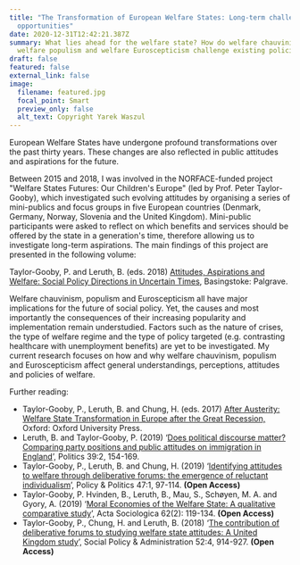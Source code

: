 ```yaml
---
title: "The Transformation of European Welfare States: Long-term challenges and
  opportunities"
date: 2020-12-31T12:42:21.387Z
summary: What lies ahead for the welfare state? How do welfare chauvinism,
  welfare populism and welfare Euroscepticism challenge existing policies?
draft: false
featured: false
external_link: false
image:
  filename: featured.jpg
  focal_point: Smart
  preview_only: false
  alt_text: Copyright Yarek Waszul
---
```

European Welfare States have undergone profound transformations over the past thirty years. These changes are also reflected in public attitudes and aspirations for the future. 

Between 2015 and 2018, I was involved in the NORFACE-funded project "Welfare States Futures: Our Children's Europe" (led by Prof. Peter Taylor-Gooby), which investigated such evolving attitudes by organising a series of mini-publics and focus groups in five European countries (Denmark, Germany, Norway, Slovenia and the United Kingdom). Mini-public participants were asked to reflect on which benefits and services should be offered by the state in a generation's time, therefore allowing us to investigate long-term aspirations. The main findings of this project are presented in the following volume:

Taylor-Gooby, P. and Leruth, B. (eds. 2018) [Attitudes, Aspirations and Welfare: Social Policy Directions in Uncertain Times](https://www.palgrave.com/gp/book/9783319757827), Basingstoke: Palgrave.

Welfare chauvinism, populism and Euroscepticism all have major implications for the future of social policy. Yet, the causes and most importantly the consequences of their increasing popularity and implementation remain understudied. Factors such as the nature of crises, the type of welfare regime and the type of policy targeted (e.g. contrasting healthcare with unemployment benefits) are yet to be investigated. My current research focuses on how and why welfare chauvinism, populism and Euroscepticism affect general understandings, perceptions, attitudes and policies of welfare.

Further reading:

* Taylor-Gooby, P., Leruth, B. and Chung, H. (eds. 2017) [After Austerity: Welfare State Transformation in Europe after the Great Recession,](https://global.oup.com/academic/product/after-austerity-9780198790266?cc=nl&lang=en&) Oxford: Oxford University Press.
* Leruth, B. and Taylor-Gooby, P. (2019) ‘[Does political discourse matter? Comparing party positions and public attitudes on immigration in England](https://doi.org/10.1177%2F0263395718755566)’, Politics 39:2, 154-169. 
* Taylor-Gooby, P., Leruth, B. and Chung, H. (2019) ‘[Identifying attitudes to welfare through deliberative forums: the emergence of reluctant individualism](https://www.ingentaconnect.com/contentone/tpp/pap/2019/00000047/00000001/art00006)’, Policy & Politics 47:1, 97-114. **(Open Access)**
* Taylor-Gooby, P. Hvinden, B., Leruth, B., Mau, S., Schøyen, M. A. and Gyory, A.  (2019) ‘[Moral Economies of the Welfare State: A qualitative comparative study](https://doi.org/10.1177%2F0001699318774835)’, Acta Sociologica 62(2): 119-134. **(Open Access)**
* Taylor-Gooby, P., Chung, H. and Leruth, B. (2018) ‘[The contribution of deliberative forums to studying welfare state attitudes: A United Kingdom study](https://doi.org/10.1111/spol.12405)’, Social Policy & Administration 52:4, 914-927. **(Open Access)**